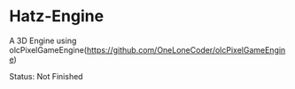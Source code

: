 # Hatz-Engine
A 3D Engine using olcPixelGameEngine(https://github.com/OneLoneCoder/olcPixelGameEngine)

Status: Not Finished
